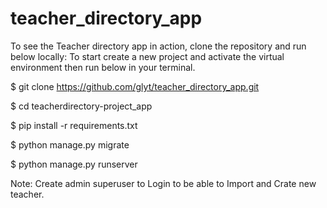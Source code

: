 # teacher_directory_app

To see the Teacher directory app in action, clone the repository and run below locally:
To start create a new project and activate the virtual environment then run below in your terminal.

$ git clone https://github.com/glyt/teacher_directory_app.git

$ cd teacherdirectory-project_app

$ pip install -r requirements.txt

$ python manage.py migrate

$ python manage.py runserver

Note: Create admin superuser to Login to be able to Import and Crate new teacher.

